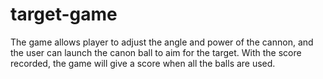 # target-game
The game allows player to adjust the angle and power of the cannon, and the user can launch the canon ball to aim for the target. With the score recorded, the game will give a score when all the balls are used.  
